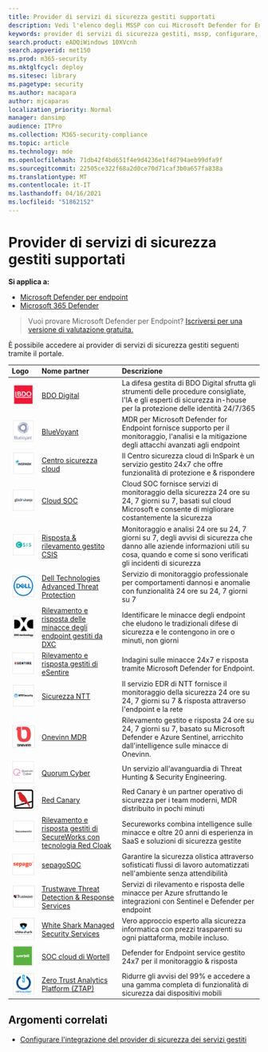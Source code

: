 ```yaml
---
title: Provider di servizi di sicurezza gestiti supportati
description: Vedi l'elenco degli MSSP con cui Microsoft Defender for Endpoint si integra
keywords: provider di servizi di sicurezza gestiti, mssp, configurare, integrazione
search.product: eADQiWindows 10XVcnh
search.appverid: met150
ms.prod: m365-security
ms.mktglfcycl: deploy
ms.sitesec: library
ms.pagetype: security
ms.author: macapara
author: mjcaparas
localization_priority: Normal
manager: dansimp
audience: ITPro
ms.collection: M365-security-compliance
ms.topic: article
ms.technology: mde
ms.openlocfilehash: 71db42f4bd651f4e9d4236e1f4d794aeb99dfa9f
ms.sourcegitcommit: 22505ce322f68a2d0ce70d71caf3b0a657fa838a
ms.translationtype: MT
ms.contentlocale: it-IT
ms.lasthandoff: 04/16/2021
ms.locfileid: "51862152"
---
```

# <a name="supported-managed-security-service-providers"></a>Provider di servizi di sicurezza gestiti supportati

**Si applica a:**
- [Microsoft Defender per endpoint](https://go.microsoft.com/fwlink/p/?linkid=2154037)
- [Microsoft 365 Defender](https://go.microsoft.com/fwlink/?linkid=2118804)

> Vuoi provare Microsoft Defender per Endpoint? [Iscriversi per una versione di valutazione gratuita.](https://www.microsoft.com/microsoft-365/windows/microsoft-defender-atp?ocid=docs-wdatp-exposedapis-abovefoldlink)


È possibile accedere ai provider di servizi di sicurezza gestiti seguenti tramite il portale. 

Logo |Nome partner   | Descrizione 
:---|:---|:---
![Immagine del logo BDO Digital](images/bdo-logo.png)| [BDO Digital](https://go.microsoft.com/fwlink/?linkid=2090394) | La difesa gestita di BDO Digital sfrutta gli strumenti delle procedure consigliate, l'IA e gli esperti di sicurezza in-house per la protezione delle identità 24/7/365
![Immagine del logo BlueVoyant](images/bluevoyant-logo.png)| [BlueVoyant](https://go.microsoft.com/fwlink/?linkid=2121401) | MDR per Microsoft Defender for Endpoint fornisce supporto per il monitoraggio, l'analisi e la mitigazione degli attacchi avanzati agli endpoint
![Immagine del logo del Centro sicurezza cloud](images/cloudsecuritycenter-logo.png)| [Centro sicurezza cloud](https://go.microsoft.com/fwlink/?linkid=2099315) | Il Centro sicurezza cloud di InSpark è un servizio gestito 24x7 che offre funzionalità di protezione e & rispondere
![Immagine del logo SOC cloud](images/cloudsoc-logo.png)| [Cloud SOC](https://go.microsoft.com/fwlink/?linkid=2104265) | Cloud SOC fornisce servizi di monitoraggio della sicurezza 24 ore su 24, 7 giorni su 7, basati sul cloud Microsoft e consente di migliorare costantemente la sicurezza
![Immagine del logo CSIS Managed Detection & Response](images/csis-logo.png)| [Risposta & rilevamento gestito CSIS](https://go.microsoft.com/fwlink/?linkid=2091005) | Monitoraggio e analisi 24 ore su 24, 7 giorni su 7, degli avvisi di sicurezza che danno alle aziende informazioni utili su cosa, quando e come si sono verificati gli incidenti di sicurezza
![Immagine del logo di Dell Technologies Advanced Threat Protection](images/dell-logo.png)| [Dell Technologies Advanced Threat Protection](https://go.microsoft.com/fwlink/?linkid=2091004) | Servizio di monitoraggio professionale per comportamenti dannosi e anomalie con funzionalità 24 ore su 24, 7 giorni su 7
![Immagine del logo DXC-Managed rilevamento delle minacce degli endpoint e risposta](images/dxc-logo.png)| [Rilevamento e risposta delle minacce degli endpoint gestiti da DXC](https://go.microsoft.com/fwlink/?linkid=2090395) | Identificare le minacce degli endpoint che eludono le tradizionali difese di sicurezza e le contengono in ore o minuti, non giorni
![Immagine del registro di eSentire](images/esentire-logo.png) | [Rilevamento e risposta gestiti di eSentire](https://go.microsoft.com/fwlink/?linkid=2154970) | Indagini sulle minacce 24x7 e risposta tramite Microsoft Defender for Endpoint.
![Immagine del logo NTT Security](images/ntt-logo.png)| [Sicurezza NTT](https://go.microsoft.com/fwlink/?linkid=2095320) | Il servizio EDR di NTT fornisce il monitoraggio della sicurezza 24 ore su 24, 7 giorni su 7 & risposta attraverso l'endpoint e la rete
![Immagine del logo OneVinn](images/onevinn-logo.png) | [Onevinn MDR](https://go.microsoft.com/fwlink/?linkid=2155203)| Rilevamento gestito e risposta 24 ore su 24, 7 giorni su 7, basato su Microsoft Defender e Azure Sentinel, arricchito dall'intelligence sulle minacce di Onevinn.
![Immagine del logo Quorum Cyber](images/quorum-logo.png) | [Quorum Cyber](https://go.microsoft.com/fwlink/?linkid=2155202)| Un servizio all'avanguardia di Threat Hunting & Security Engineering.
![Immagine del logo Red Canary](images/redcanary-logo.png)| [Red Canary](https://go.microsoft.com/fwlink/?linkid=2103852) | Red Canary è un partner operativo di sicurezza per i team moderni, MDR distribuito in pochi minuti
![Immagine del rilevamento gestito e della risposta di SecureWorks con logo Red Cloak](images/secureworks-logo.png)| [Rilevamento e risposta gestiti di SecureWorks con tecnologia Red Cloak](https://go.microsoft.com/fwlink/?linkid=2133634) | Secureworks combina intelligence sulle minacce e oltre 20 anni di esperienza in SaaS e soluzioni di sicurezza gestite
![Immagine del logo sepagoSOC](images/sepago-logo.png)| [sepagoSOC](https://go.microsoft.com/fwlink/?linkid=2090491) | Garantire la sicurezza olistica attraverso sofisticati flussi di lavoro automatizzati nell'ambiente senza attendibilità
![Immagine del logo trustwave threat detection & Response Services](images/trustwave-logo.png)| [Trustwave Threat Detection & Response Services](https://go.microsoft.com/fwlink/?linkid=2127542) | Servizi di rilevamento e risposta delle minacce per Azure sfruttando le integrazioni con Sentinel e Defender per endpoint
![Immagine di White Shark Managed Security Services](images/white-shark.png)| [White Shark Managed Security Services](https://go.microsoft.com/fwlink/?linkid=2154210) |Vero approccio esperto alla sicurezza informatica con prezzi trasparenti su ogni piattaforma, mobile incluso.
![Immagine del logo SOC cloud di Wortell](images/wortell-logo.png)| [SOC cloud di Wortell](https://go.microsoft.com/fwlink/?linkid=2108415) | Defender for Endpoint service gestito 24x7 per il monitoraggio & risposta
![Immagine del logo ZTAP (Zero Trust Analytics Platform)](images/ztap-logo.png)| [Zero Trust Analytics Platform (ZTAP)](https://go.microsoft.com/fwlink/?linkid=2090971) | Ridurre gli avvisi del 99% e accedere a una gamma completa di funzionalità di sicurezza dai dispositivi mobili

## <a name="related-topics"></a>Argomenti correlati
- [Configurare l'integrazione del provider di sicurezza dei servizi gestiti](configure-mssp-support.md)